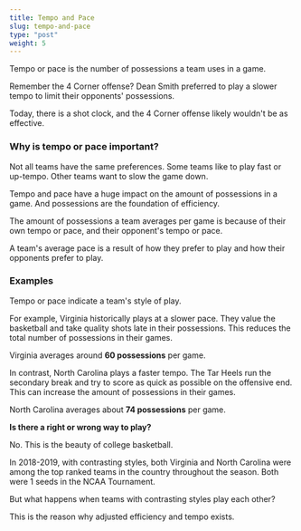 ```yaml
---
title: Tempo and Pace
slug: tempo-and-pace
type: "post"
weight: 5
---
```


Tempo or pace is the number of possessions a team uses in a game.

Remember the 4 Corner offense? Dean Smith preferred to play a slower tempo to limit their opponents' possessions.

Today, there is a shot clock, and the 4 Corner offense likely wouldn't be as effective.

### Why is tempo or pace important?

Not all teams have the same preferences. Some teams like to play fast or up-tempo. Other teams want to slow the game down.

Tempo and pace have a huge impact on the amount of possessions in a game. And possessions are the foundation of efficiency.

The amount of possessions a team averages per game is because of their own tempo or pace, and their opponent's tempo or pace.

A team's average pace is a result of how they prefer to play and how their opponents prefer to play.

### Examples

Tempo or pace indicate a team's style of play.

For example, Virginia historically plays at a slower pace. They value the basketball and take quality shots late in their possessions. This reduces the total number of possessions in their games.

Virginia averages around **60 possessions** per game.

In contrast, North Carolina plays a faster tempo. The Tar Heels run the secondary break and try to score as quick as possible on the offensive end. This can increase the amount of possessions in their games.

North Carolina averages about **74 possessions** per game.

**Is there a right or wrong way to play?**

No. This is the beauty of college basketball.

In 2018-2019, with contrasting styles, both Virginia and North Carolina were among the top ranked teams in the country throughout the season. Both were 1 seeds in the NCAA Tournament. 

But what happens when teams with contrasting styles play each other?

This is the reason why adjusted efficiency and tempo exists.

